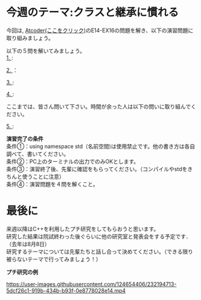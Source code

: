 # 今週のテーマ:クラスと継承に慣れる
今回は, [Atcoder(ここをクリック)](https://atcoder.jp/contests/apg4b/tasks/APG4b_ci)のE14-EX16の問題を解き、以下の演習問題に取り組みましょう。

以下の５問を解いてみましょう。<br>
[1. ]():

[2. ]()：

[3. ]():

[4. ]():

ここまでは、皆さん問いて下さい。時間が余った人は以下の問いに取り組んでください。

[5. ]():

**演習完了の条件**
<br>条件①：using namespace std（名前空間)は使用禁止です。他の書き方は各自調べて、書いてください。
<br>条件②：PC上のターミナルの出力でのみOKとします。
<br>条件③：演習終了後、先輩に確認をもらってください。（コンパイルやstdをきちんと使うことに注意）
<br>条件④：演習問題を４問を解くこと。


# 最後に
来週以降はC++を利用したプチ研究をしてもらおうと思います。
<br>研究した結果は院試終わった後ぐらいに他の研究室と発表会をする予定です．（去年は8月8日）
<br>研究するテーマについては先輩たちと話し合って決めてください。（できる限り被らないテーマで行ってみましょう！）

**プチ研究の例**

https://user-images.githubusercontent.com/124654406/232194713-5dcf26c1-919b-434b-b93f-0e8778028e14.mp4

